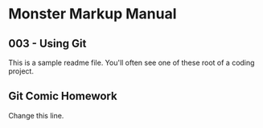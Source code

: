 Monster Markup Manual
=====================

003 - Using Git
-------------

This is a sample readme file.  You'll often see one of these root of a coding project. 

Git Comic Homework
-------------
Change this line.
